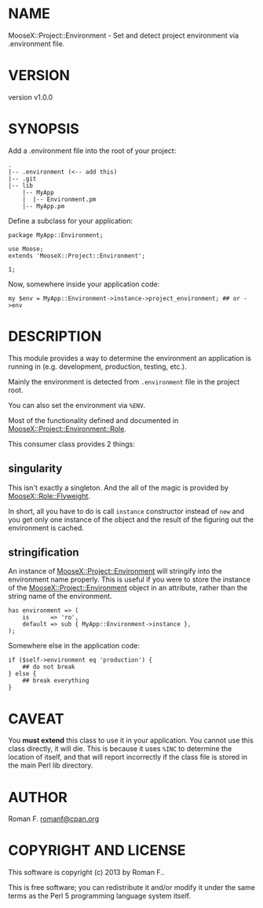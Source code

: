 # NAME

MooseX::Project::Environment - Set and detect project environment via .environment file.

# VERSION

version v1.0.0

# SYNOPSIS

Add a .environment file into the root of your project:

    .
    |-- .environment (<-- add this)
    |-- .git
    |-- lib
        |-- MyApp
        |  |-- Environment.pm
        |-- MyApp.pm

Define a subclass for your application:

    package MyApp::Environment;

    use Moose;
    extends 'MooseX::Project::Environment';

    1;

Now, somewhere inside your application code:

    my $env = MyApp::Environment->instance->project_environment; ## or ->env

# DESCRIPTION

This module provides a way to determine the environment an application is
running in (e.g. development, production, testing, etc.).

Mainly the environment is detected from `.environment` file in the project
root.

You can also set the environment via `%ENV`.

Most of the functionality defined and documented in
[MooseX::Project::Environment::Role](http://search.cpan.org/perldoc?MooseX::Project::Environment::Role).

This consumer class provides 2 things:

## singularity

This isn't exactly a singleton. And the all of the magic is provided by
[MooseX::Role::Flyweight](http://search.cpan.org/perldoc?MooseX::Role::Flyweight).

In short, all you have to do is call `instance` constructor instead of `new`
and you get only one instance of the object and the result of the figuring out
the environment is cached.

## stringification

An instance of [MooseX::Project::Environment](http://search.cpan.org/perldoc?MooseX::Project::Environment) will stringify into the
environment name properly. This is useful if you were to store the instance
of the [MooseX::Project::Environment](http://search.cpan.org/perldoc?MooseX::Project::Environment) object in an attribute, rather than
the string name of the environment.

    has environment => (
        is      => 'ro',
        default => sub { MyApp::Environment->instance },
    );

Somewhere else in the application code:

    if ($self->environment eq 'production') {
        ## do not break
    } else {
        ## break everything
    }

# CAVEAT

You __must extend__ this class to use it in your application. You cannot use
this class directly, it will die. This is because it uses `%INC` to determine
the location of itself, and that will report incorrectly if the class file is
stored in the main Perl lib directory.

# AUTHOR

Roman F. <romanf@cpan.org>

# COPYRIGHT AND LICENSE

This software is copyright (c) 2013 by Roman F..

This is free software; you can redistribute it and/or modify it under
the same terms as the Perl 5 programming language system itself.
